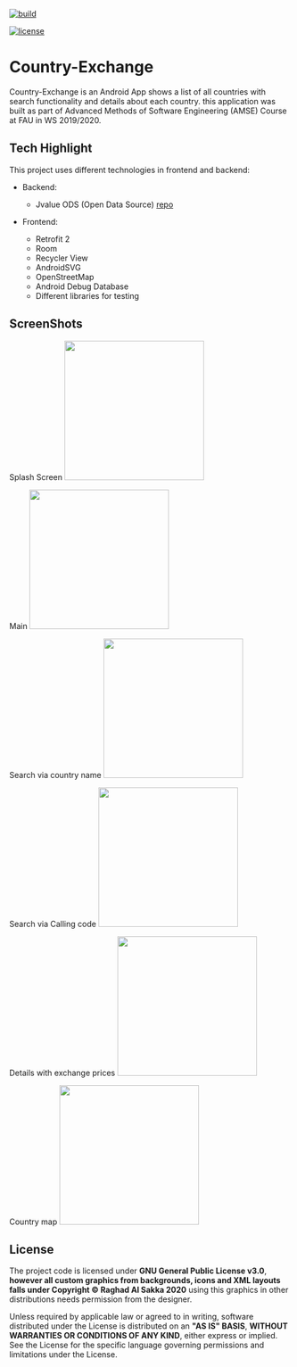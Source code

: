 [![build](https://circleci.com/gh/AbdullahAlSamman/Country-Exchange.svg?style=svg)](https://app.circleci.com/github/AbdullahAlSamman/Country-Exchange/pipelines)

[![license](https://img.shields.io/badge/license-GPL-V3.0-1abc9c.svg)](https://github.com/AbdullahAlSamman/Country-Exchange/blob/master/License.txt)

# Country-Exchange
Country-Exchange is an Android App shows a list of all countries with search functionality and details about each country.
this application was built as part of Advanced Methods of Software Engineering (AMSE) Course at FAU in WS 2019/2020.

## Tech Highlight
This project uses different technologies in frontend and backend:
- Backend:
  - Jvalue ODS (Open Data Source) [repo](https://github.com/jvalue/open-data-service)

- Frontend:
  - Retrofit 2
  - Room 
  - Recycler View
  - AndroidSVG
  - OpenStreetMap
  - Android Debug Database
  - Different libraries for testing

## ScreenShots
Splash Screen
<img src="https://github.com/AbdullahAlSamman/Country-Exchange/blob/master/images/splash1.png"  width="250"/>

Main 
<img src="https://github.com/AbdullahAlSamman/Country-Exchange/blob/master/images/main1.png "  width="250"/>

Search via country name
<img src="https://github.com/AbdullahAlSamman/Country-Exchange/blob/master/images/search1.png"  width="250"/>

Search via Calling code
<img src="https://github.com/AbdullahAlSamman/Country-Exchange/blob/master/images/search2.png"  width="250"/>

Details with exchange prices 
<img src="https://github.com/AbdullahAlSamman/Country-Exchange/blob/master/images/details2.png"  width="250"/>

Country map
<img src="https://github.com/AbdullahAlSamman/Country-Exchange/blob/master/images/map1.png"  width="250"/>

## License

The project code is licensed under **GNU General Public License v3.0**, **however all custom graphics from backgrounds, icons and XML layouts falls under Copyright © Raghad Al Sakka 2020** using this graphics in other distributions needs permission from the designer.

Unless required by applicable law or agreed to in writing, software distributed under the License is distributed on an **"AS IS" BASIS**, **WITHOUT WARRANTIES OR CONDITIONS OF ANY KIND**, either express or implied. See the License for the specific language governing permissions and limitations under the License.

 



